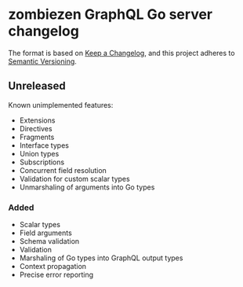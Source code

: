 # zombiezen GraphQL Go server changelog

The format is based on [Keep a Changelog](https://keepachangelog.com/en/1.0.0/),
and this project adheres to [Semantic Versioning](https://semver.org/spec/v2.0.0.html).

## Unreleased

Known unimplemented features:

-  Extensions
-  Directives
-  Fragments
-  Interface types
-  Union types
-  Subscriptions
-  Concurrent field resolution
-  Validation for custom scalar types
-  Unmarshaling of arguments into Go types

### Added

-  Scalar types
-  Field arguments
-  Schema validation
-  Validation
-  Marshaling of Go types into GraphQL output types
-  Context propagation
-  Precise error reporting
